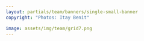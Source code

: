 ```yaml
---
layout: partials/team/banners/single-small-banner
copyright: "Photos: Itay Benit"

image: assets/img/team/grid7.png
---
```

